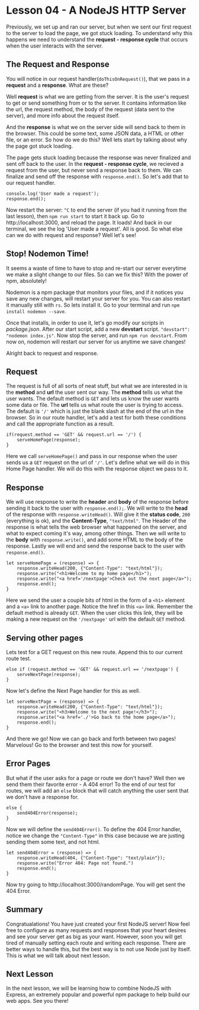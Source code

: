 # Lesson 04 - A NodeJS HTTP Server

Previously, we set up and ran our server, but when we sent our first request to the server to load the page, we got stuck loading. To understand why this happens we need to understand the **request - response cycle** that occurs when the user interacts with the server.

## The Request and Response

You will notice in our request handler(`doThisOnRequest()`), that we pass in a **request** and a **response**. What are these? 

Well **request** is what we are getting from the server. It is the user's request to get or send something from or to the server. It contains information like the url, the request method, the body of the request (data sent to the server), and more info about the request itself.

 And the **response** is what we on the server side will send back to them in the browser. This could be some text, some JSON data, a HTML or other file, or an error. So how do we do this? Well lets start by talking about why the page got stuck loading.

The page gets stuck loading because the response was never finalized and sent off back to the user. In the **request - response cycle**, we recieved a request from the user, but never send a response back to them. We can finalize and send off the response with `response.end()`. So let's add that to our request handler.
```
console.log('User made a request');
response.end();
```

Now restart the server: `^C` to end the server (if you had it running from the last lesson), then `npm run start` to start it back up. Go to http://localhost:3000, and reload the page. It loads! And back in our terminal, we see the log 'User made a request'. All is good. So what else can we do with request and response? Well let's see!

## Stop! Nodemon Time!

It seems a waste of time to have to stop and re-start our server everytime we make a slight change to our files. So can we fix this? With the power of npm, absolutely!

Nodemon is a npm package that monitors your files, and if it notices you save any new changes, will restart your server for you. You can also restart it manually still with `rs`. So lets install it. Go to your terminal and run `npm install nodemon --save`. 

Once that installs, in order to use it, let's go modify our scripts in *package.json*. After our start script, add a new **devstart** script. `"devstart": "nodemon index.js"`. Now stop the server, and run `npm run devstart`. From now on, nodemon will restart our server for us anytime we save changes! 

Alright back to request and response.

## Request

The request is full of all sorts of neat stuff, but what we are interested in is the **method** and **url** the user sent our way. The **method** tells us what the user wants. The default method is `GET` and lets us know the user wants some data or file. The **url** tells us what route the user is trying to access. The default is `'/'` which is just the blank slash at the end of the url in the browser. So in our route handler, let's add a test for both these conditions and call the appropriate function as a result.
```
if(request.method == 'GET' && request.url == '/') {
    serveHomePage(response);
} 
```

Here we call `serveHomePage()` and pass in our response when the user sends us a `GET` request on the url of `'/'`. Let's define what we will do in this Home Page handler. We will do this with the response object we pass to it.

## Response

We will use response to write the **header** and **body**  of the response before sending it back to the user with `response.end();`. We will write to the **head** of the response with `response.writeHead()`. Will give it the **status code**, `200` (everything is ok), and the **Content-Type**, `"text/html"`. The Header of the response is what tells the web browser what happened on the server, and what to expect coming it's way, among other things. Then we will write to the **body** with `response.write()`, and add some HTML to the body of the response. Lastly we will end and send the response back to the user with `response.end()`.
```
let serveHomePage = (response) => {
    response.writeHead(200, {"Content-Type": "text/html"});
    response.write("<h1>Welcome to my home page</h1>");
    response.write("<a href='/nextpage'>Check out the next page</a>");
    response.end();
}
```

Here we send the user a couple bits of html in the form of a `<h1>` element and a `<a>` link to another page. Notice the href in this `<a>` link. Remember the default method is already `GET`. When the user clicks this link, they will be making a new request on the `'/nextpage'` url with the default `GET` method. 

## Serving other pages

Lets test for a GET request on this new route. Append this to our current route test.
```
else if (request.method == 'GET' && request.url == '/nextpage') {
    serveNextPage(response);
}
```

Now let's define the Next Page handler for this as well.
```
let serveNextPage = (response) => {
    response.writeHead(200, {"Content-Type": "text/html"});
    response.write("<h3>Welcome to the next page!</h3>");
    response.write("<a href='./'>Go back to the home page</a>");
    response.end();
}
```

And there we go! Now we can go back and forth between two pages! Marvelous! Go to the browser and test this now for yourself.

## Error Pages

But what if the user asks for a page or route we don't have? Well then we send them their favorite error - A 404 error! To the end of our test for routes, we will add an `else` block that will catch anything the user sent that we don't have a response for.
```
else {
    send404Error(response);
}
```

Now we will define the `send404Error()`. To define the 404 Error handler, notice we change the `"Content-Type"` in this case because we are justing sending them some text, and not html.
```
let send404Error = (response) => {
    response.writeHead(404, {"Content-Type": "text/plain"});
    response.write("Error 404: Page not found.")
    response.end();
}
```

Now try going to http://localhost:3000/randomPage. You will get sent the 404 Error. 

## Summary

Congratualations! You have just created your first NodeJS server! Now feel free to configure as many requests and responses that your heart desires and see your server get as big as your want. However, soon you will get tired of manually setting each route and writing each response. There are better ways to handle this, but the best way is to not use Node just by itself. This is what we will talk about next lesson. 

## Next Lesson 
In the next lesson, we will be learning how to combine NodeJS with Express, an extremely popular and powerful npm package to help build our web apps. See you there!


